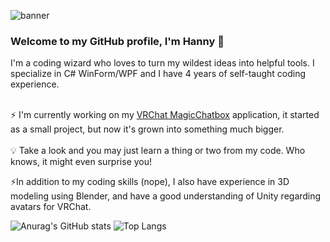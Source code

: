 ![banner](https://user-images.githubusercontent.com/114599052/214605234-24aa8985-2b2d-404b-b640-193570f1d876.png)

### Welcome to my GitHub profile, I'm Hanny 👋
I'm a coding wizard who loves to turn my wildest ideas into helpful tools. I specialize in C# WinForm/WPF and I have 4 years of self-taught coding experience.
<br><br>

⚡ I'm currently working on my [VRChat MagicChatbox](https://github.com/BoiHanny/vrcosc-magicchatbox/releases/tag/v0.3.2) application, it started as a small project, but now it's grown into something much bigger.
<br><br>💡 Take a look and you may just learn a thing or two from my code. Who knows, it might even surprise you!<br>

⚡In addition to my coding skills (nope), I also have experience in 3D modeling using Blender, and have a good understanding of Unity regarding avatars for VRChat.

![Anurag's GitHub stats](https://github-readme-stats.vercel.app/api?username=BoiHanny)   ![Top Langs](https://github-readme-stats.vercel.app/api/top-langs/?username=BoiHanny)

